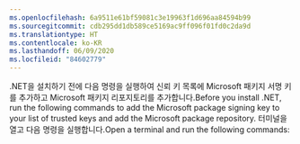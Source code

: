 ```yaml
---
ms.openlocfilehash: 6a9511e61bf59081c3e19963f1d696aa84594b99
ms.sourcegitcommit: cdb295dd1db589ce5169ac9ff096f01fd0c2da9d
ms.translationtype: HT
ms.contentlocale: ko-KR
ms.lasthandoff: 06/09/2020
ms.locfileid: "84602779"
---
```


<span data-ttu-id="b9f2a-101">.NET을 설치하기 전에 다음 명령을 실행하여 신뢰 키 목록에 Microsoft 패키지 서명 키를 추가하고 Microsoft 패키지 리포지토리를 추가합니다.</span><span class="sxs-lookup"><span data-stu-id="b9f2a-101">Before you install .NET, run the following commands to add the Microsoft package signing key to your list of trusted keys and add the Microsoft package repository.</span></span> <span data-ttu-id="b9f2a-102">터미널을 열고 다음 명령을 실행합니다.</span><span class="sxs-lookup"><span data-stu-id="b9f2a-102">Open a terminal and run the following commands:</span></span>
